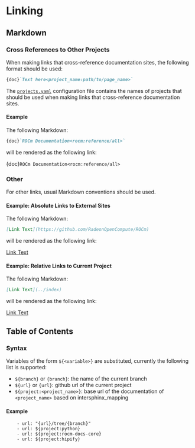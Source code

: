 # Linking

## Markdown

### Cross References to Other Projects

When making links that cross-reference documentation sites, the following
format should be used:

```Markdown
{doc}`Text here<project_name:path/to/page_name>`
```

The [`projects.yaml`](https://github.com/RadeonOpenCompute/rocm-docs-core/blob/develop/src/rocm_docs/data/projects.yaml)
configuration file contains the names of projects
that should be used when making links that cross-reference documentation sites.

#### Example

The following Markdown:

```Markdown
{doc}`ROCm Documentation<rocm:reference/all>`
```

will be rendered as the following link:

{doc}`ROCm Documentation<rocm:reference/all>`

### Other

For other links, usual Markdown conventions should be used.

#### Example: Absolute Links to External Sites

The following Markdown:

```Markdown
[Link Text](https://github.com/RadeonOpenCompute/ROCm)
```

will be rendered as the following link:

[Link Text](https://github.com/RadeonOpenCompute/ROCm)

#### Example: Relative Links to Current Project

The following Markdown:

```Markdown
[Link Text](../index)
```

will be rendered as the following link:

[Link Text](../index)

## Table of Contents

### Syntax

Variables of the form `${<variable>}` are substituted, currently the following
list is supported:

- `${branch}` or `{branch}`: the name of the current branch
- `${url}` or `{url}`: github url of the current project
- `${project:<project_name>}`: base url of the documentation of `<project_name>`
based on intersphinx_mapping

#### Example

```in
    - url: "{url}/tree/{branch}"
    - url: ${project:python}
    - url: ${project:rocm-docs-core}
    - url: ${project:hipify}
```
